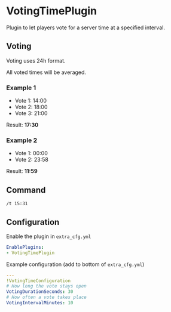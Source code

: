 ﻿# VotingTimePlugin
Plugin to let players vote for a server time at a specified interval.

## Voting
Voting uses 24h format.

All voted times will be averaged.
### Example 1
- Vote 1: 14:00
- Vote 2: 18:00
- Vote 3: 21:00

Result: **17:30**

### Example 2
- Vote 1: 00:00
- Vote 2: 23:58

Result: **11:59**

## Command
``
/t 15:31
``


## Configuration
Enable the plugin in `extra_cfg.yml`
```yaml
EnablePlugins:
- VotingTimePlugin
```

Example configuration (add to bottom of `extra_cfg.yml`)  
```yaml
---
!VotingTimeConfiguration
# How long the vote stays open
VotingDurationSeconds: 30
# How often a vote takes place
VotingIntervalMinutes: 10
```

